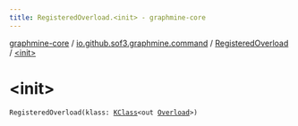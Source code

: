 ```yaml
---
title: RegisteredOverload.<init> - graphmine-core
---
```


[graphmine-core](../../index.html) / [io.github.sof3.graphmine.command](../index.html) / [RegisteredOverload](index.html) / [&lt;init&gt;](./-init-.html)

# &lt;init&gt;

`RegisteredOverload(klass: `[`KClass`](https://kotlinlang.org/api/latest/jvm/stdlib/kotlin.reflect/-k-class/index.html)`<out `[`Overload`](../-overload/index.html)`>)`
